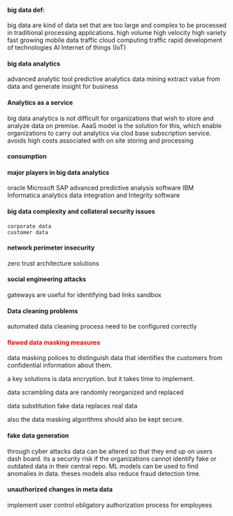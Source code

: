#### big data def:

big data are kind of data set that are too large and complex to be processed in traditional processing applications.
	high volume
	high velocity
	high variety
	fast growing mobile data traffic
	cloud computing traffic
	rapid development of technologies
		AI
		Internet of things (IoT)

#### big data analytics

advanced analytic tool
	predictive analytics
	data mining
extract value from data and generate insight for business


#### Analytics as a service

big data analytics is not difficult for organizations that wish to store and analyze data on premise.
AaaS model is the solution for this, which enable organizations to carry out analytics via clod base subscription service. avoids high costs associated with on site storing and processing

#### consumption

#### major players in big data analytics

oracle
Microsoft
SAP
	advanced predictive analysis software
IBM
Informatica
	analytics data integration and Integrity software

#### big data complexity and collateral security issues

	corporate data
	customer data


#### network perimeter insecurity

zero trust architecture solutions

#### social engineering attacks

gateways are useful for identifying bad links
sandbox

#### Data cleaning problems

automated data cleaning process
	need to be configured correctly


#### <span style="color:#ff0000">flawed data masking measures</span>

data masking polices to distinguish data that identifies the customers from confidential information about them.

a key solutions is data encryption. but it takes time to implement.

data scrambling
	data are randomly reorganized and replaced

data substitution 
	fake data replaces real data

also the data masking algorithms should also be kept secure.


#### fake data generation

through cyber attacks data can be altered so that they end up on users dash board. its a security risk if the organizations cannot identify fake or outdated data in their central repo. 
ML models can be used to find anomalies in data. theses models also reduce fraud detection time.


#### unauthorized changes in meta data

implement user control
obligatory authorization process for employees




